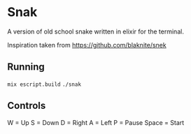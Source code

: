 # Snak

A version of old school snake written in elixir for the terminal.

Inspiration taken from https://github.com/blaknite/snek

## Running

`mix escript.build`
`./snak`

## Controls

W = Up
S = Down
D = Right
A = Left
P = Pause
Space = Start
